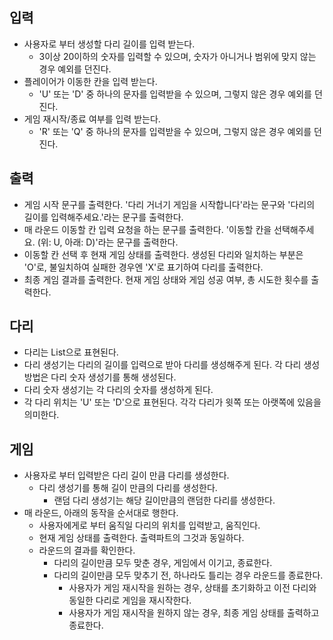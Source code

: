 ## 입력
- 사용자로 부터 생성할 다리 길이를 입력 받는다.
  - 3이상 20이하의 숫자를 입력할 수 있으며, 숫자가 아니거나 범위에 맞지 않는 경우 예외를 던진다.
- 플레이어가 이동한 칸을 입력 받는다.
  - 'U' 또는 'D' 중 하나의 문자를 입력받을 수 있으며, 그렇지 않은 경우 예외를 던진다.
- 게임 재시작/종료 여부를 입력 받는다.
  - 'R' 또는 'Q' 중 하나의 문자를 입력받을 수 있으며, 그렇지 않은 경우 예외를 던진다.

## 출력
- 게임 시작 문구를 출력한다. '다리 거너기 게임을 시작합니다'라는 문구와 '다리의 길이를 입력해주세요.'라는 문구를 출력한다.
- 매 라운드 이동할 칸 입력 요청을 하는 문구를 출력한다. '이동할 칸을 선택해주세요. (위: U, 아래: D)'라는 문구를 출력한다.
- 이동할 칸 선택 후 현재 게임 상태를 출력한다. 생성된 다리와 일치하는 부분은 'O'로, 불일치하여 실패한 경우엔 'X'로 표기하여 다리를 출력한다.
- 최종 게임 결과를 출력한다. 현재 게임 상태와 게임 성공 여부, 총 시도한 횟수를 출력한다.

## 다리
- 다리는 List<String>으로 표현된다.
- 다리 생성기는 다리의 길이를 입력으로 받아 다리를 생성해주게 된다. 각 다리 생성 방법은 다리 숫자 생성기를 통해 생성된다.
- 다리 숫자 생성기는 각 다리의 숫자를 생성하게 된다.
- 각 다리 위치는 'U' 또는 'D'으로 표현된다. 각각 다리가 윗쪽 또는 아랫쪽에 있음을 의미한다.

## 게임
- 사용자로 부터 입력받은 다리 길이 만큼 다리를 생성한다. 
  - 다리 생성기를 통해 길이 만큼의 다리를 생성한다.
    - 랜덤 다리 생성기는 해당 길이만큼의 랜덤한 다리를 생성한다.
- 매 라운드, 아래의 동작을 순서대로 행한다.
  - 사용자에게로 부터 움직일 다리의 위치를 입력받고, 움직인다.
  - 현재 게임 상태를 출력한다. 출력파트의 그것과 동일하다.
  - 라운드의 결과를 확인한다.
    - 다리의 길이만큼 모두 맞춘 경우, 게임에서 이기고, 종료한다.
    - 다리의 길이만큼 모두 맞추기 전, 하나라도 틀리는 경우 라운드를 종료한다.
      - 사용자가 게임 재시작을 원하는 경우, 상태를 초기화하고 이전 다리와 동일한 다리로 게임을 재시작한다.
      - 사용자가 게임 재시작을 원하지 않는 경우, 최종 게임 상태를 출력하고 종료한다.